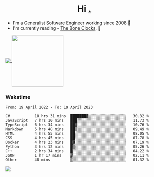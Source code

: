 <h1 align="center">Hi <a href="https://www.hackerrank.com/erasmosaraujo">.</a></h1>
 
- I'm a Generalist Software Engineer working  since 2008 🚀
- I'm currently reading - <a href="https://www.amazon.ca/Bone-Clocks-David-Mitchell/dp/0340921625">The Bone Clocks</a>. 📘
  
<p align="left">
  <a href="https://github.com/erasmosoares/github-readme-stats">
    <img
      align="center"
      src="https://github-readme-stats.vercel.app/api/top-langs/?username=erasmosoares&theme=radical&layout=compact"
    />
  </a>
  <a href="https://github.com/erasmosoares/github-readme-stats">
    <img
      align="center"
      height="165"
      src="https://github-readme-stats.vercel.app/api?username=erasmosoares&theme=radical&count_private=true&show_icons=true&custom_title=Github%20Status&hide=issues"
    />
  </a>
</p>

<!--
 ### Repo 
 
<p align="left">
 <a href="https://github.com/erasmosoares/github-readme-stats">
    <img
      align="center"
      height="165"
      src="https://github-readme-stats.vercel.app/api/pin?username=erasmosoares&repo=sample-node&title_color=fff&icon_color=f9f9f9&text_color=9f9f9f&bg_color=151515"
    />
  </a>
  <a href="https://github.com/erasmosoares/github-readme-stats">
    <img
      align="center"
      height="165"
      src="https://github-readme-stats.vercel.app/api/pin?username=erasmosoares&repo=sample-node&title_color=fff&icon_color=f9f9f9&text_color=9f9f9f&bg_color=151515"
    />
  </a>
</p>
-->

 ### Wakatime 

<!--START_SECTION:waka-->

```text
From: 19 April 2022 - To: 19 April 2023

C#           18 hrs 31 mins  ███████▓░░░░░░░░░░░░░░░░░   30.32 %
JavaScript   7 hrs 10 mins   ███░░░░░░░░░░░░░░░░░░░░░░   11.73 %
TypeScript   6 hrs 34 mins   ██▓░░░░░░░░░░░░░░░░░░░░░░   10.76 %
Markdown     5 hrs 48 mins   ██▒░░░░░░░░░░░░░░░░░░░░░░   09.49 %
HTML         4 hrs 55 mins   ██░░░░░░░░░░░░░░░░░░░░░░░   08.05 %
CSS          4 hrs 45 mins   ██░░░░░░░░░░░░░░░░░░░░░░░   07.78 %
Docker       4 hrs 23 mins   █▓░░░░░░░░░░░░░░░░░░░░░░░   07.19 %
Python       3 hrs 12 mins   █▒░░░░░░░░░░░░░░░░░░░░░░░   05.26 %
C++          2 hrs 34 mins   █░░░░░░░░░░░░░░░░░░░░░░░░   04.22 %
JSON         1 hr 17 mins    ▓░░░░░░░░░░░░░░░░░░░░░░░░   02.11 %
Other        48 mins         ▒░░░░░░░░░░░░░░░░░░░░░░░░   01.32 %
```

<!--END_SECTION:waka-->

![](https://komarev.com/ghpvc/?username=erasmosoares&color=brightgreen)
